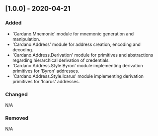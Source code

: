 ## [1.0.0] - 2020-04-21

### Added

- 'Cardano.Mnemonic' module for mnemonic generation and manipulation.
- 'Cardano.Address' module for address creation, encoding and decoding.
- 'Cardano.Address.Derivation' module for primitives and abstractions regarding hierarchical derivation of credentials.
- 'Cardano.Address.Style.Byron' module implementing derivation primitives for 'Byron' addresses.
- 'Cardano.Address.Style.Icarus' module implementing derivation primitives for 'Icarus' addresses.

### Changed

N/A

### Removed

N/A
